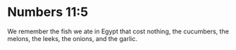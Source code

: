 # Numbers 11:5

We remember the fish we ate in Egypt that cost nothing, the cucumbers, the melons, the leeks, the onions, and the garlic.

